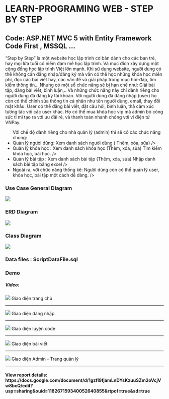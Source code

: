 # LEARN-PROGRAMING WEB - STEP BY STEP
<h2>
Code: ASP.NET MVC 5 with Entity Framework Code First , MSSQL ...
</h2>
<div>  “Step by Step” là một website học lập trình cơ bản dành cho các bạn trẻ, hay mọi lứa tuổi có niềm đam mê học lập trình. Và mục đích xây dựng một cộng đồng học lập trình Việt lớn mạnh.
   Khi sử dụng website, người dùng có thể không cần đăng nhập/đăng ký mà vẫn có thể học những khóa học miễn phí, đọc các bài viết hay, các vấn đề và giải pháp trong mục hỏi-đáp, tìm kiếm thông tin... Nhưng có một số chức năng sẽ bị hạn chế như: Giải bài tập, đăng bài viết, bình luận,.. Và những chức năng này chỉ dành riêng cho người dùng đã đăng ký tài khoản.
   Với người dùng đã đăng nhập (user) họ còn có thể chỉnh sửa thông tin cá nhân như tên người dùng, email, thay đổi mật khẩu. 
   User có thể đăng bài viết, đặt câu hỏi, bình luận, thả cảm xúc tương tác với các user khác. Họ có thể mua khóa học vip mà admin bỏ công sức tỉ mỉ tạo ra với ưu đãi rẻ, và thanh toán nhanh chóng với ví điện tử VNPay.
</div>

<div> <ul>
   Với chế độ dành riêng cho nhà quản lý (admin) thì sẽ có các chức năng chung:
<li> Quản lý người dùng: Xem danh sách người dùng ( Thêm, xóa, sửa) />
<li>Quản lý khóa học	  : Xem danh sách khóa học (Thêm, xóa, sửa) 
                                             Tìm kiếm khóa học, bài học. />
<li>Quản lý bài tập	  : Xem danh sách bài tập (Thêm, xóa, sửa)
                                             Nhập danh sách bài tập bằng excel />
<li>Ngoài ra, với chức năng thống kê: Người dùng còn có thể quản lý user, khóa học, bài tập một cách dễ dàng.  />
  </ul>
</div>


<h3> Use Case General Diagram </h3>
<img src="https://github.com/vuanh25/StepByStep/assets/96036623/1b9f38a2-1ee8-486d-a76b-96473b554c05" />

<h3> ERD Diagram </h3>
<img src="https://github.com/vuanh25/StepByStep/assets/96036623/657972b2-af33-4a6b-8326-a89ebc7da0be" />

<h3> Class Diagram </h3>
<img src="https://github.com/vuanh25/StepByStep/assets/96036623/6fcb277e-2629-42a1-bbd1-3a9d692b59e4" />

<h3> Data files : ScriptDataFile.sql </h3>

<h3> Demo </h3>
<h5>Video: </h5>
<img src="https://github.com/vuanh25/StepByStep/assets/96036623/f1c0dd80-d5d5-425a-a9d1-88247a7cf01a" />
<span> Giao diện trang chủ </span>
<hr />

<img src="https://github.com/vuanh25/StepByStep/assets/96036623/3d1daa51-5032-438d-b642-dc5eb2f3e490" />
<span> Giao diện đăng nhập</span>
<hr />

<img src="https://github.com/vuanh25/StepByStep/assets/96036623/82f44068-008f-40fc-ba90-a435e54f0deb" />
<span> Giao diện luyện code </span>
<hr />

<img src="https://github.com/vuanh25/StepByStep/assets/96036623/ccbbc507-c3c3-4ffb-9c5c-98a57b9ebadf" />
<span> Giao diện bài viết </span>
<hr />
<img src="https://github.com/vuanh25/StepByStep/assets/96036623/93ebdc53-c97f-409d-9fe9-6a71c2ad26d9" />
<span> Giao diện Admin - Trang quản lý </span>
<hr />
<h4> View report details: https://docs.google.com/document/d/1gzfI9fjamLnDYsKzuuSZm2oVcjVw8bcQ/edit?usp=sharing&ouid=118267159340052640855&rtpof=true&sd=true </h4>



